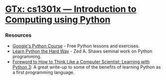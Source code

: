 # [GTx: cs1301x 	— Introduction to Computing using Python](https://www.edx.org/course/introduction-computing-using-python-gtx-cs1301x)

### Resources
  * [Google's Python Course](https://developers.google.com/edu/python/) - Free Python lessons and exercises.
  * [Learn Python the Hard Way](https://learnpythonthehardway.org/book/) - Zed A. Shaws seminal work on Python programming.
  * [Foreword to How to Think Like a Computer Scientist: Learning with Python 3](http://openbookproject.net/thinkcs/python/english3e/foreword.html): A great write-up to some of the benefits of learning Python as a first programming language.
